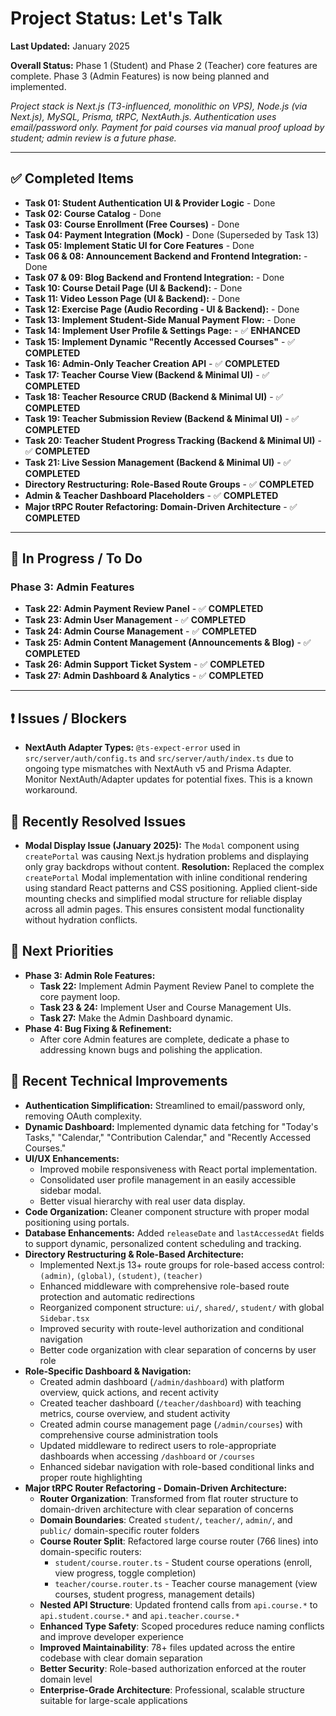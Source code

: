# Project Status: Let's Talk

**Last Updated:** January 2025

**Overall Status:** Phase 1 (Student) and Phase 2 (Teacher) core features are complete. Phase 3 (Admin Features) is now being planned and implemented.

_Project stack is Next.js (T3-influenced, monolithic on VPS), Node.js (via Next.js), MySQL, Prisma, tRPC, NextAuth.js. Authentication uses email/password only. Payment for paid courses via manual proof upload by student; admin review is a future phase._

---

## ✅ Completed Items

- **Task 01: Student Authentication UI & Provider Logic** - Done
- **Task 02: Course Catalog** - Done
- **Task 03: Course Enrollment (Free Courses)** - Done
- **Task 04: Payment Integration (Mock)** - Done (Superseded by Task 13)
- **Task 05: Implement Static UI for Core Features** - Done
- **Task 06 & 08: Announcement Backend and Frontend Integration:** - Done
- **Task 07 & 09: Blog Backend and Frontend Integration:** - Done
- **Task 10: Course Detail Page (UI & Backend):** - Done
- **Task 11: Video Lesson Page (UI & Backend):** - Done
- **Task 12: Exercise Page (Audio Recording - UI & Backend):** - Done
- **Task 13: Implement Student-Side Manual Payment Flow:** - Done
- **Task 14: Implement User Profile & Settings Page:** - ✅ **ENHANCED**
- **Task 15: Implement Dynamic "Recently Accessed Courses"** - ✅ **COMPLETED**
- **Task 16: Admin-Only Teacher Creation API** - ✅ **COMPLETED**
- **Task 17: Teacher Course View (Backend & Minimal UI)** - ✅ **COMPLETED**
- **Task 18: Teacher Resource CRUD (Backend & Minimal UI)** - ✅ **COMPLETED**
- **Task 19: Teacher Submission Review (Backend & Minimal UI)** - ✅ **COMPLETED**
- **Task 20: Teacher Student Progress Tracking (Backend & Minimal UI)** - ✅ **COMPLETED**
- **Task 21: Live Session Management (Backend & Minimal UI)** - ✅ **COMPLETED**
- **Directory Restructuring: Role-Based Route Groups** - ✅ **COMPLETED**
- **Admin & Teacher Dashboard Placeholders** - ✅ **COMPLETED**
- **Major tRPC Router Refactoring: Domain-Driven Architecture** - ✅ **COMPLETED**

---

## 🚧 In Progress / To Do

### Phase 3: Admin Features

- **Task 22: Admin Payment Review Panel** - ✅ **COMPLETED**
- **Task 23: Admin User Management** - ✅ **COMPLETED**
- **Task 24: Admin Course Management** - ✅ **COMPLETED**
- **Task 25: Admin Content Management (Announcements & Blog)** - ✅ **COMPLETED**
- **Task 26: Admin Support Ticket System** - ✅ **COMPLETED**
- **Task 27: Admin Dashboard & Analytics** - ✅ **COMPLETED**

---

## ❗ Issues / Blockers

- **NextAuth Adapter Types:** `@ts-expect-error` used in `src/server/auth/config.ts` and `src/server/auth/index.ts` due to ongoing type mismatches with NextAuth v5 and Prisma Adapter. Monitor NextAuth/Adapter updates for potential fixes. This is a known workaround.

## 🔧 Recently Resolved Issues

- **Modal Display Issue (January 2025):** The `Modal` component using `createPortal` was causing Next.js hydration problems and displaying only gray backdrops without content. **Resolution:** Replaced the complex `createPortal` Modal implementation with inline conditional rendering using standard React patterns and CSS positioning. Applied client-side mounting checks and simplified modal structure for reliable display across all admin pages. This ensures consistent modal functionality without hydration conflicts.

## 🎯 Next Priorities

- **Phase 3: Admin Role Features:**
  - **Task 22:** Implement Admin Payment Review Panel to complete the core payment loop.
  - **Task 23 & 24:** Implement User and Course Management UIs.
  - **Task 27:** Make the Admin Dashboard dynamic.
- **Phase 4: Bug Fixing & Refinement:**
  - After core Admin features are complete, dedicate a phase to addressing known bugs and polishing the application.

## 📝 Recent Technical Improvements

- **Authentication Simplification:** Streamlined to email/password only, removing OAuth complexity.
- **Dynamic Dashboard:** Implemented dynamic data fetching for "Today's Tasks," "Calendar," "Contribution Calendar," and "Recently Accessed Courses."
- **UI/UX Enhancements:**
  - Improved mobile responsiveness with React portal implementation.
  - Consolidated user profile management in an easily accessible sidebar modal.
  - Better visual hierarchy with real user data display.
- **Code Organization:** Cleaner component structure with proper modal positioning using portals.
- **Database Enhancements:** Added `releaseDate` and `lastAccessedAt` fields to support dynamic, personalized content scheduling and tracking.
- **Directory Restructuring & Role-Based Architecture:**
  - Implemented Next.js 13+ route groups for role-based access control: `(admin)`, `(global)`, `(student)`, `(teacher)`
  - Enhanced middleware with comprehensive role-based route protection and automatic redirections
  - Reorganized component structure: `ui/`, `shared/`, `student/` with global `Sidebar.tsx`
  - Improved security with route-level authorization and conditional navigation
  - Better code organization with clear separation of concerns by user role
- **Role-Specific Dashboard & Navigation:**
  - Created admin dashboard (`/admin/dashboard`) with platform overview, quick actions, and recent activity
  - Created teacher dashboard (`/teacher/dashboard`) with teaching metrics, course overview, and student activity
  - Created admin course management page (`/admin/courses`) with comprehensive course administration tools
  - Updated middleware to redirect users to role-appropriate dashboards when accessing `/dashboard` or `/courses`
  - Enhanced sidebar navigation with role-based conditional links and proper route highlighting
- **Major tRPC Router Refactoring - Domain-Driven Architecture:**
  - **Router Organization**: Transformed from flat router structure to domain-driven architecture with clear separation of concerns
  - **Domain Boundaries**: Created `student/`, `teacher/`, `admin/`, and `public/` domain-specific router folders
  - **Course Router Split**: Refactored large course router (766 lines) into domain-specific routers:
    - `student/course.router.ts` - Student course operations (enroll, view progress, toggle completion)
    - `teacher/course.router.ts` - Teacher course management (view courses, student progress, management details)
  - **Nested API Structure**: Updated frontend calls from `api.course.*` to `api.student.course.*` and `api.teacher.course.*`
  - **Enhanced Type Safety**: Scoped procedures reduce naming conflicts and improve developer experience
  - **Improved Maintainability**: 78+ files updated across the entire codebase with clear domain separation
  - **Better Security**: Role-based authorization enforced at the router domain level
  - **Enterprise-Grade Architecture**: Professional, scalable structure suitable for large-scale applications
